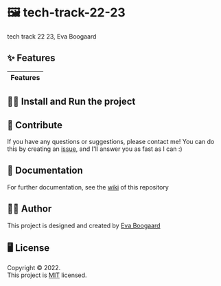 # 🖼 tech-track-22-23

tech track 22 23, Eva Boogaard

## ✨ Features

|Features|
|:-------|

## 🧙‍♂ Install and Run the project

## 🚀 Contribute

If you have any questions or suggestions, please contact me! You can do this by creating an [issue](https://github.com/evaboogaard/tech-track-22-23/issues), and I'll answer you as fast as I can :)

## 📝 Documentation

For further documentation, see the [wiki](https://github.com/evaboogaard/tech-track-22-23/wiki) of this repository

## 🧑‍💻 Author

This project is designed and created by [Eva Boogaard](https://github.com/evaboogaard)

## 🖥 License

Copyright © 2022.<br>
This project is [MIT]() licensed.